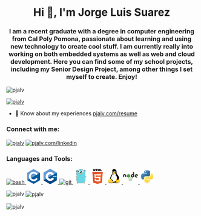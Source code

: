 <h1 align="center">Hi 👋, I'm Jorge Luis Suarez</h1>
<h3 align="center">I am a recent graduate with a degree in computer engineering from Cal Poly Pomona, passionate about learning and using new technology to create cool stuff. I am currently really into working on both embedded systems as well as web and cloud development. Here you can find some of my school projects, including my Senior Design Project, among other things I set myself to create. Enjoy!</h3>

<p align="left"> <img src="https://komarev.com/ghpvc/?username=pjalv&label=Profile%20views&color=0e75b6&style=flat" alt="pjalv" /> </p>

<p align="left"> <a href="https://twitter.com/pjalv" target="blank"><img src="https://img.shields.io/twitter/follow/pjalv?logo=twitter&style=for-the-badge" alt="pjalv" /></a> </p>

- 📄 Know about my experiences [pjalv.com/resume](https://pjalv.com/resume)

<h3 align="left">Connect with me:</h3>
<p align="left">
<a href="https://twitter.com/pjalv" target="blank"><img align="center" src="https://raw.githubusercontent.com/rahuldkjain/github-profile-readme-generator/master/src/images/icons/Social/twitter.svg" alt="pjalv" height="30" width="40" /></a>
<a href="https://linkedin.com/in/pjalv.com/linkedin" target="blank"><img align="center" src="https://raw.githubusercontent.com/rahuldkjain/github-profile-readme-generator/master/src/images/icons/Social/linked-in-alt.svg" alt="pjalv.com/linkedin" height="30" width="40" /></a>
</p>

<h3 align="left">Languages and Tools:</h3>
<p align="left"> <a href="https://www.gnu.org/software/bash/" target="_blank" rel="noreferrer"> <img src="https://www.vectorlogo.zone/logos/gnu_bash/gnu_bash-icon.svg" alt="bash" width="40" height="40"/> </a> <a href="https://www.cprogramming.com/" target="_blank" rel="noreferrer"> <img src="https://raw.githubusercontent.com/devicons/devicon/master/icons/c/c-original.svg" alt="c" width="40" height="40"/> </a> <a href="https://www.w3schools.com/cpp/" target="_blank" rel="noreferrer"> <img src="https://raw.githubusercontent.com/devicons/devicon/master/icons/cplusplus/cplusplus-original.svg" alt="cplusplus" width="40" height="40"/> </a> <a href="https://git-scm.com/" target="_blank" rel="noreferrer"> <img src="https://www.vectorlogo.zone/logos/git-scm/git-scm-icon.svg" alt="git" width="40" height="40"/> </a> <a href="https://golang.org" target="_blank" rel="noreferrer"> <img src="https://raw.githubusercontent.com/devicons/devicon/master/icons/go/go-original.svg" alt="go" width="40" height="40"/> </a> <a href="https://www.w3.org/html/" target="_blank" rel="noreferrer"> <img src="https://raw.githubusercontent.com/devicons/devicon/master/icons/html5/html5-original-wordmark.svg" alt="html5" width="40" height="40"/> </a> <a href="https://www.linux.org/" target="_blank" rel="noreferrer"> <img src="https://raw.githubusercontent.com/devicons/devicon/master/icons/linux/linux-original.svg" alt="linux" width="40" height="40"/> </a> <a href="https://nodejs.org" target="_blank" rel="noreferrer"> <img src="https://raw.githubusercontent.com/devicons/devicon/master/icons/nodejs/nodejs-original-wordmark.svg" alt="nodejs" width="40" height="40"/> </a> <a href="https://www.python.org" target="_blank" rel="noreferrer"> <img src="https://raw.githubusercontent.com/devicons/devicon/master/icons/python/python-original.svg" alt="python" width="40" height="40"/> </a> </p>

<p><img align="left" src="https://github-readme-stats.vercel.app/api/top-langs/?username=PJalv&exclude_repo=dotfiles&theme=gruvbox&show_icons=true&layout=compact" alt="pjalv" /></p>

<p>&nbsp;<img align="center" src="https://github-readme-stats.vercel.app/api?username=pjalv&show_icons=true&locale=en&theme=gruvbox&show_icons=true&layout=compact" alt="pjalv" /></p>

<p><img align="center" src="https://github-readme-streak-stats.herokuapp.com/?user=pjalv&theme=gruvbox" alt="pjalv" /></p>

